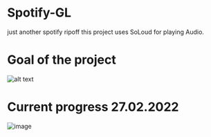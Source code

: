 # Spotify-GL 
just another spotify ripoff 
this project uses SoLoud for playing Audio. 


# Goal of the project
![alt text](https://github.com/Vasika-uso/gui-library/blob/main/what_im_trying_to_achieve.jpg)
# Current progress 27.02.2022
![image](https://user-images.githubusercontent.com/83570527/155890023-e345cd5d-9254-4387-930e-82b60b2aac8d.png)

